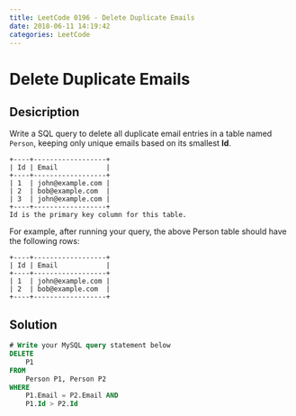 ```yaml
---
title: LeetCode 0196 - Delete Duplicate Emails
date: 2018-06-11 14:19:42
categories: LeetCode
---
```

# Delete Duplicate Emails

<!--more-->

## Desicription

Write a SQL query to delete all duplicate email entries in a table named `Person`, keeping only unique emails based on its smallest **Id**.

```
+----+------------------+
| Id | Email            |
+----+------------------+
| 1  | john@example.com |
| 2  | bob@example.com  |
| 3  | john@example.com |
+----+------------------+
Id is the primary key column for this table.
```

For example, after running your query, the above Person table should have the following rows:

```
+----+------------------+
| Id | Email            |
+----+------------------+
| 1  | john@example.com |
| 2  | bob@example.com  |
+----+------------------+
```

## Solution

```sql
# Write your MySQL query statement below
DELETE
    P1
FROM
    Person P1, Person P2
WHERE
    P1.Email = P2.Email AND
    P1.Id > P2.Id
```